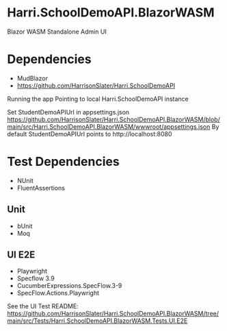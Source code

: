 # Harri.SchoolDemoAPI.BlazorWASM
Blazor WASM Standalone Admin UI


# Dependencies
- MudBlazor
- https://github.com/HarrisonSlater/Harri.SchoolDemoAPI

Running the app
Pointing to local Harri.SchoolDemoAPI instance

Set StudentDemoAPIUrl in appsettings.json
https://github.com/HarrisonSlater/Harri.SchoolDemoAPI.BlazorWASM/blob/main/src/Harri.SchoolDemoAPI.BlazorWASM/wwwroot/appsettings.json
 By default StudentDemoAPIUrl points to http://localhost:8080

# Test Dependencies
- NUnit
- FluentAssertions

## Unit
- bUnit
- Moq

## UI E2E
- Playwright
- Specflow 3.9
- CucumberExpressions.SpecFlow.3-9
- SpecFlow.Actions.Playwright

See the UI Test README: https://github.com/HarrisonSlater/Harri.SchoolDemoAPI.BlazorWASM/tree/main/src/Tests/Harri.SchoolDemoAPI.BlazorWASM.Tests.UI.E2E
